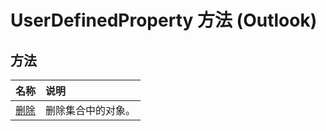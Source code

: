 
# UserDefinedProperty 方法 (Outlook)

## 方法



|**名称**|**说明**|
|:-----|:-----|
|[删除](84dc025d-845c-e540-3cc9-b32e621853f5.md)|删除集合中的对象。|
